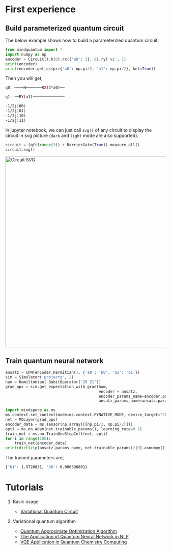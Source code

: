 # First experience

## Build parameterized quantum circuit

The below example shows how to build a parameterized quantum circuit.

```python
from mindquantum import *
import numpy as np
encoder = Circuit().h(0).rx({'a0': 2}, 0).ry('a1', 1)
print(encoder)
print(encoder.get_qs(pr={'a0': np.pi/2, 'a1': np.pi/2}, ket=True))
```

Then you will get,

```bash
q0: ────H───────RX(2*a0)──

q1: ──RY(a1)──────────────

-1/2j¦00⟩
-1/2j¦01⟩
-1/2j¦10⟩
-1/2j¦11⟩
```

In jupyter notebook, we can just call `svg()` of any circuit to display the circuit in svg picture (`dark` and `light` mode are also supported).

```python
circuit = (qft(range(3)) + BarrierGate(True)).measure_all()
circuit.svg()
```

<img src="https://gitee.com/mindspore/mindquantum/raw/master/docs/circuit_svg.png" alt="Circuit SVG" width="600"/>

## Train quantum neural network

```python
ansatz = CPN(encoder.hermitian(), {'a0': 'b0', 'a1': 'b1'})
sim = Simulator('projectq', 2)
ham = Hamiltonian(-QubitOperator('Z0 Z1'))
grad_ops = sim.get_expectation_with_grad(ham,
                                         encoder + ansatz,
                                         encoder_params_name=encoder.params_name,
                                         ansatz_params_name=ansatz.params_name)

import mindspore as ms
ms.context.set_context(mode=ms.context.PYNATIVE_MODE, device_target="CPU")
net = MQLayer(grad_ops)
encoder_data = ms.Tensor(np.array([[np.pi/2, np.pi/2]]))
opti = ms.nn.Adam(net.trainable_params(), learning_rate=0.1)
train_net = ms.nn.TrainOneStepCell(net, opti)
for i in range(100):
    train_net(encoder_data)
print(dict(zip(ansatz.params_name, net.trainable_params()[0].asnumpy())))
```

The trained parameters are,

```bash
{'b1': 1.5720831, 'b0': 0.006396801}
```

# Tutorials

1. Basic usage

    - [Variational Quantum Circuit](https://mindspore.cn/mindquantum/docs/en/master/parameterized_quantum_circuit.html)

2. Variational quantum algorithm

    - [Quantum Approximate Optimization Algorithm](https://mindspore.cn/mindquantum/docs/en/master/quantum_approximate_optimization_algorithm.html)
    - [The Application of Quantum Neural Network in NLP](https://mindspore.cn/mindquantum/docs/en/master/qnn_for_nlp.html)
    - [VQE Application in Quantum Chemistry Computing](https://mindspore.cn/mindquantum/docs/en/master/vqe_for_quantum_chemistry.html)
